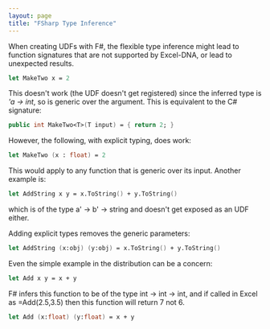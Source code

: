 ```yaml
---
layout: page
title: "FSharp Type Inference"
---
```

When creating UDFs with F#, the flexible type inference might lead to function signatures that are not supported by Excel-DNA, or lead to unexpected results.

```fsharp
let MakeTwo x = 2
```

This doesn't work (the UDF doesn't get registered) since the inferred type is _'a -> int_, so is generic over the argument. This is equivalent to the C# signature:

```fsharp
public int MakeTwo<T>(T input) = { return 2; }
```
However, the following, with explicit typing,  does work:

```fsharp
let MakeTwo (x : float) = 2
```

This would apply to any function that is generic over its input. Another example is:

```fsharp
let AddString x y = x.ToString() + y.ToString()
```

which is of the type a' -> b' -> string and doesn't get exposed as an UDF either.

Adding explicit types removes the generic parameters:

```fsharp
let AddString (x:obj) (y:obj) = x.ToString() + y.ToString()
```

Even the simple example in the distribution can be a concern:

```fsharp
let Add x y = x + y
```
F# infers this function to be of the type int -> int -> int, and if called in Excel as =Add(2.5,3.5) then this function will return 7 not 6.

```fsharp
let Add (x:float) (y:float) = x + y
```
